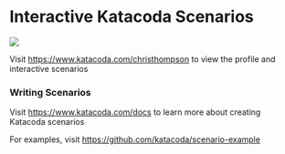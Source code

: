 # Interactive Katacoda Scenarios

[![](http://shields.katacoda.com/katacoda/christhompson/count.svg)](https://www.katacoda.com/christhompson "Get your profile on Katacoda.com")

Visit https://www.katacoda.com/christhompson to view the profile and interactive scenarios

### Writing Scenarios
Visit https://www.katacoda.com/docs to learn more about creating Katacoda scenarios

For examples, visit https://github.com/katacoda/scenario-example
